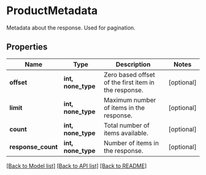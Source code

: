 # ProductMetadata

Metadata about the response. Used for pagination.

## Properties
Name | Type | Description | Notes
------------ | ------------- | ------------- | -------------
**offset** | **int, none_type** | Zero based offset of the first item in the response. | [optional] 
**limit** | **int, none_type** | Maximum number of items in the response. | [optional] 
**count** | **int, none_type** | Total number of items available. | [optional] 
**response_count** | **int, none_type** | Number of items in the response. | [optional] 

[[Back to Model list]](../README.md#documentation-for-models) [[Back to API list]](../README.md#documentation-for-api-endpoints) [[Back to README]](../README.md)


